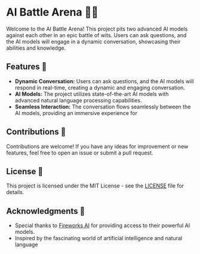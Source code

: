 # AI Battle Arena 🤖💥

Welcome to the AI Battle Arena! This project pits two advanced AI models against each other in an epic battle of wits. Users can ask questions, and the AI models will engage in a dynamic conversation, showcasing their abilities and knowledge.

## Features 🚀

- **Dynamic Conversation:** Users can ask questions, and the AI models will respond in real-time, creating a dynamic and engaging conversation.
- **AI Models:** The project utilizes state-of-the-art AI models with advanced natural language processing capabilities.
- **Seamless Interaction:** The conversation flows seamlessly between the AI models, providing an immersive experience for 

## Contributions 🤝

Contributions are welcome! If you have any ideas for improvement or new features, feel free to open an issue or submit a pull request.

## License 📄

This project is licensed under the MIT License - see the [LICENSE](LICENSE) file for details.

## Acknowledgments 🙏

- Special thanks to [Fireworks AI](https://fireworks.ai/) for providing access to their powerful AI models.
- Inspired by the fascinating world of artificial intelligence and natural language 
